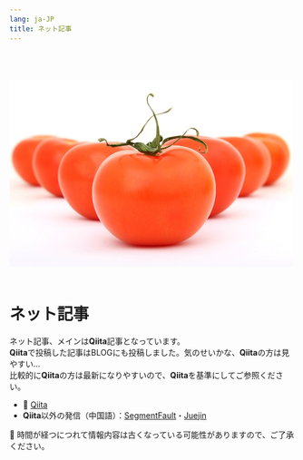 ```yaml
---
lang: ja-JP
title: ネット記事
---
```


<img src="/article.jpg" width=500 style="margin-top:50px;margin-bottom:20px;" />



# ネット記事

ネット記事、メインは**Qiita**記事となっています。  
**Qiita**で投稿した記事はBLOGにも投稿しました。気のせいかな、**Qiita**の方は見やすい…  
比較的に**Qiita**の方は最新になりやすいので、**Qiita**を基準にしてご参照ください。

+ 📡 [Qiita](https://qiita.com/kensoz)
+ **Qiita**以外の発信（中国語）：[SegmentFault](https://segmentfault.com/u/kensoz/articles)・[Juejin](https://juejin.cn/user/1029616691882653)



🚨 時間が経つにつれて情報内容は古くなっている可能性がありますので、ご了承ください。
